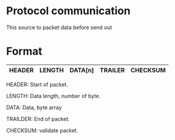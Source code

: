 # Protocol communication

This source to packet data before send out

# Format

| HEADER | LENGTH | DATA[n] | TRAILER | CHECKSUM |
|--------|--------|---------|---------|----------|

HEADER: Start of packet.

LENGTH: Data length, number of byte.

DATA: Data, byte array

TRAILDER: End of packet.

CHECKSUM: validate packet.

